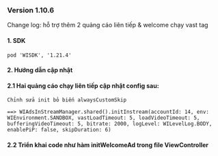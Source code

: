 
### Version 1.10.6
Change log: hỗ trợ thêm 2 quảng cáo liên tiếp & welcome chạy vast tag

#### 1. SDK
```gralde
pod 'WISDK', '1.21.4'
```

#### 2. Hướng dẫn cập nhật
#### 2.1 Hai quảng cáo chạy liên tiếp cập nhật config sau:
    Chỉnh sửa init bỏ biến alwaysCustomSkip

    ==> WIAdsInStreamManager.shared().initInstream(accountId: 14, env: WIEnvironment.SANDBOX, vastLoadTimeout: 5, loadVideoTimeout: 5, bufferingVideoTimeout: 5, bitrate: 2000, logLevel: WILevelLog.BODY, enablePiP: false, skipDuration: 6)

#### 2.2 Triển khai code như hàm initWelcomeAd trong file ViewController
